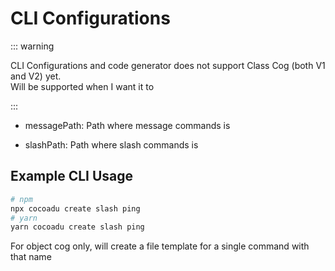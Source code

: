 # CLI Configurations

::: warning

CLI Configurations and code generator does not support Class Cog (both V1 and V2) yet.  
Will be supported when I want it to

:::

- messagePath: Path where message commands is

- slashPath: Path where slash commands is

## Example CLI Usage

```bash
# npm
npx cocoadu create slash ping
# yarn
yarn cocoadu create slash ping
```

For object cog only, will create a file template for a single command with that name
